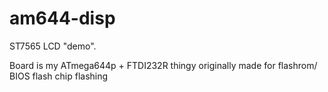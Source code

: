 am644-disp
===============

ST7565 LCD "demo".

Board is my ATmega644p + FTDI232R thingy originally made for flashrom/ BIOS flash chip flashing

